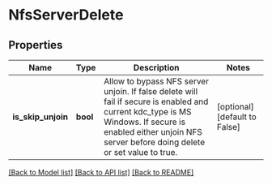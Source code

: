# NfsServerDelete

## Properties
Name | Type | Description | Notes
------------ | ------------- | ------------- | -------------
**is_skip_unjoin** | **bool** | Allow to bypass NFS server unjoin. If false delete will fail if secure is enabled and current kdc_type is MS Windows. If secure is enabled either unjoin NFS server before doing delete or set value to true. | [optional] [default to False]

[[Back to Model list]](../README.md#documentation-for-models) [[Back to API list]](../README.md#documentation-for-api-endpoints) [[Back to README]](../README.md)


